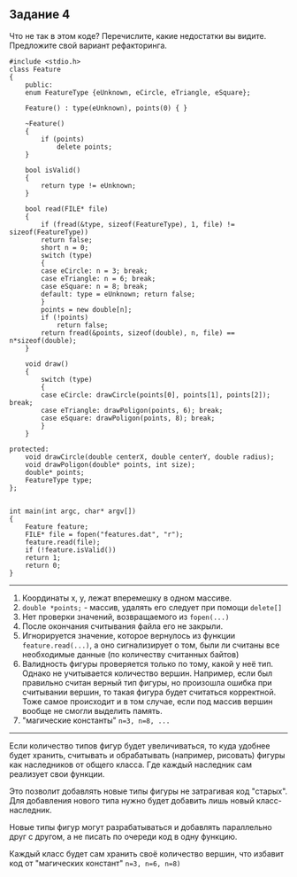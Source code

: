 ## Задание 4
Что не так в этом коде? Перечислите, какие недостатки вы видите. Предложите
свой вариант рефакторинга.
    
    
    #include <stdio.h>
    class Feature
    {
        public:
        enum FeatureType {eUnknown, eCircle, eTriangle, eSquare};
        
        Feature() : type(eUnknown), points(0) { }
        
        ~Feature()
        {
            if (points)
                delete points;
        }
        
        bool isValid()
        {
            return type != eUnknown;
        }
        
        bool read(FILE* file)
        {
            if (fread(&type, sizeof(FeatureType), 1, file) != sizeof(FeatureType))
            return false;
            short n = 0;
            switch (type)
            {
            case eCircle: n = 3; break;
            case eTriangle: n = 6; break;
            case eSquare: n = 8; break;
            default: type = eUnknown; return false;
            }
            points = new double[n];
            if (!points)
                return false;
            return fread(&points, sizeof(double), n, file) == n*sizeof(double);
        }
        
        void draw()
        {
            switch (type)
            {
            case eCircle: drawCircle(points[0], points[1], points[2]); break;
            case eTriangle: drawPoligon(points, 6); break;
            case eSquare: drawPoligon(points, 8); break;
            }
        }
        
    protected:
        void drawCircle(double centerX, double centerY, double radius);
        void drawPoligon(double* points, int size);
        double* points;
        FeatureType type;
    };
    
    
    int main(int argc, char* argv[])
    {
        Feature feature;
        FILE* file = fopen("features.dat", "r");
        feature.read(file);
        if (!feature.isValid())
        return 1;
        return 0;
    }    
---
1) Координаты x, y, лежат вперемешку в одном массиве. 
2) `double *points;` - массив, удалять его следует при помощи `delete[]` 
3) Нет проверки значений, возвращаемого из `fopen(...)` 
4) После окончания считывания файла его не закрыли. 
5) Игнорируется значение, которое вернулось из функции `feature.read(...)`, а оно сигнализирует о том, были ли считаны 
все необходимые данные (по количеству считанных байтов) 
6) Валидность фигуры проверяется только по тому, какой у неё тип. Однако не учитывается количество вершин. Например, 
если был правильно считан верный тип фигуры, но произошла ошибка при считывании вершин, то такая фигура будет считаться корректной. 
Тоже самое происходит и в том случае, если под массив вершин вообще не смогли выделить память. 
7) "магические константы" `n=3, n=8, ...` 
--- 
Если количество типов фигур будет увеличиваться, то куда удобнее будет хранить, считывать и обрабатывать (например, рисовать) 
фигуры как наследников от общего класса. Где каждый наследник сам реализует свои функции. 

Это позволит добавлять новые типы фигуры не затрагивая код "старых". Для добавления нового типа нужно будет добавить лишь 
новый класс-наследник. 

Новые типы фигур могут разрабатываться и добавлять параллельно друг с другом, а не писать по очереди код в одну функцию. 

Каждый класс будет сам хранить своё количество вершин, что избавит код от "магических констант" `n=3, n=6, n=8)`
  
 